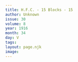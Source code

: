 ```yaml
---
title: H.F.C. - 15 Blocks - 15
author: Unknown
issue: 30
volume: 8
year: 1916
month: 34
day: V
tags:
layout: page.njk
image:
---
```



